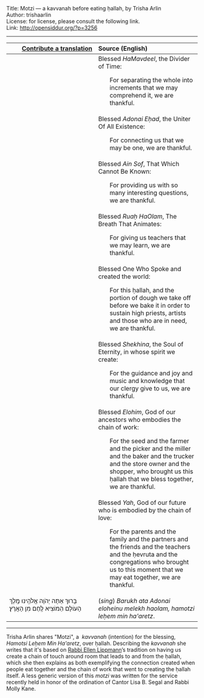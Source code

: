 <html>
<head></head>
<body>
Title: Motzi — a kavvanah before eating ḥallah, by Trisha Arlin<br />
Author: trishaarlin<br />
License: for license, please consult the following link.<br />
Link: <a href="http://opensiddur.org/?p=3256">http://opensiddur.org/?p=3256</a>
<p />
<hr />

<table style="margin-left: auto;margin-right: auto;" class="draggable">
<thead><tr><th id="x" style="text-align: right;"><a href="/contributing/upload/">Contribute a translation</a></th><th style="text-align: left;">Source (English)</th></tr></thead>
<tbody>
<tr><td style="vertical-align:top;" width="46%">
<div class="liturgy"><span lang="he">

</span></div></td>
 
<td style="vertical-align:top;" width="53%">
<div class="english">
Blessed <em>HaMavdeel</em>, the Divider of Time:

<p style="padding-left: 30px;">For separating the whole into increments that we may comprehend it, we are thankful.</p>
</div></td></tr>


<tr><td style="vertical-align:top;" width="46%">
<div class="liturgy"><span lang="he">

</span></div></td>
 
<td style="vertical-align:top;" width="53%">
<div class="english">
Blessed <em>Adonai Eḥad</em>, the Uniter Of All Existence:

<p style="padding-left: 30px;">For connecting us that we may be one, we are thankful.</p>
</div></td></tr>


<tr><td style="vertical-align:top;" width="46%">
<div class="liturgy"><span lang="he">

</span></div></td>
 
<td style="vertical-align:top;" width="53%">
<div class="english">
Blessed <em>Ain Sof</em>, That Which Cannot Be Known:

<p style="padding-left: 30px;">For providing us with so many interesting questions, we are thankful.</p>
</div></td></tr>


<tr><td style="vertical-align:top;" width="46%">
<div class="liturgy"><span lang="he">

</span></div></td>
 
<td style="vertical-align:top;" width="53%">
<div class="english">
Blessed <em>Ruaḥ HaOlam</em>, The Breath That Animates:

<p style="padding-left: 30px;">For giving us teachers that we may learn, we are thankful.</p>
</div></td></tr>


<tr><td style="vertical-align:top;" width="46%">
<div class="liturgy"><span lang="he">

</span></div></td>
 
<td style="vertical-align:top;" width="53%">
<div class="english">
Blessed One Who Spoke and created the world:

<p style="padding-left: 30px;">For this ḥallah, and the portion of dough we take off before we bake it in order to sustain high priests, artists and those who are in need, we are thankful.</p>
</div></td></tr>


<tr><td style="vertical-align:top;" width="46%">
<div class="liturgy"><span lang="he">

</span></div></td>
 
<td style="vertical-align:top;" width="53%">
<div class="english">
Blessed <em>Shekhina</em>, the Soul of Eternity, in whose spirit we create:

<p style="padding-left: 30px;">For the guidance and joy and music and knowledge that our clergy give to us, we are thankful.</p>
</div></td></tr>


<tr><td style="vertical-align:top;" width="46%">
<div class="liturgy"><span lang="he">

</span></div></td>
 
<td style="vertical-align:top;" width="53%">
<div class="english">
Blessed <em>Elohim</em>, God of our ancestors who embodies the chain of work:

<p style="padding-left: 30px;">For the seed and the farmer and the picker and the miller and the baker and the trucker and the store owner and the shopper, who brought us this ḥallah that we bless together, we are thankful.</p>
</div></td></tr>


<tr><td style="vertical-align:top;" width="46%">
<div class="liturgy"><span lang="he">

</span></div></td>
 
<td style="vertical-align:top;" width="53%">
<div class="english">
Blessed <em>Yah</em>, God of our future who is embodied by the chain of love:

<p style="padding-left: 30px;">For the parents and the family and the partners and the friends and the teachers and the ḥevruta and the congregations who brought us to this moment that we may eat together, we are thankful.</p>
</div></td></tr>


<tr><td style="vertical-align:top;" width="46%">
<div class="liturgy"><span lang="he">
בָּרוּךְ אַתָּה יְהֹוָה אֱלֹהֵֽינוּ מֶֽלֶךְ הָעוֹלָם הַמוֹצִיא לֶֽחֶם מִן הָאֲרֶץ׃
</span></div></td>
 
<td style="vertical-align:top;" width="53%">
<div class="english">
(<em>sing</em>) <em>Barukh ata Adonai eloheinu melekh haolam, hamotzi leḥem min ha'aretz</em>.
</div></td></tr>
</tbody></table>

<hr />

Trisha Arlin shares "Motzi", a  <em>kavvanah</em> (intention) for the blessing, <em>Hamotsi Leḥem Min Ha'aretz</em>, over ḥallah. Describing the <em>kavvanah</em> she writes that it's based on <a href="http://www.kolotchayeinu.org/rabbi_voice">Rabbi Ellen Lippmann</a>’s tradition on having us create a chain of touch around room that leads to and from the ḥallah, which she then explains as both exemplifying the connection created when people eat together and the chain of work that went to creating the ḥallah itself. A less generic version of this <em>motzi</em> was written for the service recently held in honor of the ordination of Cantor Lisa B. Segal and Rabbi Molly Kane.
</body>
</html>